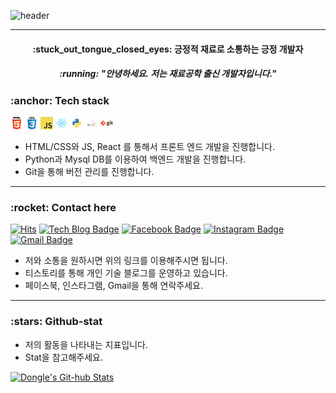![header](https://capsule-render.vercel.app/api?type=slice&color=auto&height=150&section=header&text=Dongle's%20Git-hub&animation=twinkling&fontSize=40)

---
<h4 align = "center"> :stuck_out_tongue_closed_eyes: 긍정적 재료로 소통하는 긍정 개발자   </h4>
<h5 align = "center"> :running: "안녕하세요. 저는 재료공학 출신 개발자입니다." </h5>



<h3>:anchor: Tech stack </h3>

<code><img height="20" src="https://raw.githubusercontent.com/github/explore/80688e429a7d4ef2fca1e82350fe8e3517d3494d/topics/html/html.png"></code>
<code><img height="20" src="https://raw.githubusercontent.com/github/explore/80688e429a7d4ef2fca1e82350fe8e3517d3494d/topics/css/css.png"></code>
<code><img height="20" src="https://raw.githubusercontent.com/github/explore/80688e429a7d4ef2fca1e82350fe8e3517d3494d/topics/javascript/javascript.png"></code>
<code><img height="20" src="https://raw.githubusercontent.com/github/explore/80688e429a7d4ef2fca1e82350fe8e3517d3494d/topics/react/react.png"></code>
<code><img height="20" src="https://raw.githubusercontent.com/github/explore/80688e429a7d4ef2fca1e82350fe8e3517d3494d/topics/python/python.png"></code>
<code><img height="20" src="https://raw.githubusercontent.com/github/explore/80688e429a7d4ef2fca1e82350fe8e3517d3494d/topics/mysql/mysql.png"></code>
<code><img height="20" src="https://raw.githubusercontent.com/github/explore/80688e429a7d4ef2fca1e82350fe8e3517d3494d/topics/git/git.png"></code>


- HTML/CSS와 JS, React 를 통해서 프론트 엔드 개발을 진행합니다.
- Python과 Mysql DB를 이용하여 백엔드 개발을 진행합니다.
- Git을 통해 버전 관리를 진행합니다.
---


<h3>:rocket: Contact here </h3>

[![Hits](https://hits.seeyoufarm.com/api/count/incr/badge.svg?url=https%3A%2F%2Fgithub.com%2Faosjehdgus%2Fhit-counter)](https://hits.seeyoufarm.com)
[![Tech Blog
Badge](http://img.shields.io/badge/-Tech%20blog-black?style=flat-square&logo=github&link=https://aosjehdgus.tistory.com/)](https://aosjehdgus.tistory.com/)
[![Facebook
Badge](https://img.shields.io/badge/-Facebook-1877f2?style=flat-square&logo=facebook&logoColor=white&link=https://www.facebook.com/donghyun.dongle)](https://www.facebook.com/donghyun.dongle)
[![Instagram
Badge](https://img.shields.io/badge/-Instagram-dd2a7b?style=flat-square&logo=instagram&logoColor=white&link=https://www.instagram.com/doooonghyuni/)](https://www.instagram.com/doooonghyuni)
[![Gmail
Badge](https://img.shields.io/badge/-Gmail-d14836?style=flat-square&logo=Gmail&logoColor=white&link=mailto:kdhsea@gmail.com)](mailto:kdhsea@gmail.com)
- 저와 소통을 원하시면 위의 링크를 이용해주시면 됩니다.
- 티스토리를 통해 개인 기술 블로그를 운영하고 있습니다.
- 페이스북, 인스타그램, Gmail을 통해 연락주세요.
---


<h3>:stars: Github-stat </h3>

- 저의 활동을 나타내는 지표입니다.
- Stat을 참고해주세요.

[![Dongle's Git-hub
Stats](https://github-readme-stats.vercel.app/api?username=aosjehdgus&show_icons=true)](https://github.com/anuraghazra/github-readme-stats)










